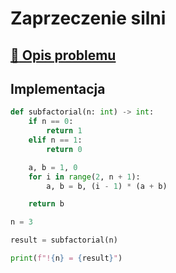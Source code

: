 # Zaprzeczenie silni

## [:link: Opis problemu](../../../../algorithms/integers/subfactorial.md)

## Implementacja

```python linenums="1"
def subfactorial(n: int) -> int:
    if n == 0:
        return 1
    elif n == 1:
        return 0

    a, b = 1, 0
    for i in range(2, n + 1):
        a, b = b, (i - 1) * (a + b)

    return b

n = 3

result = subfactorial(n)

print(f"!{n} = {result}")
```
